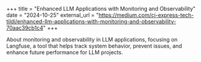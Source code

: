 +++
title = "Enhanced LLM Applications with Monitoring and Observability"
date = "2024-10-25"
external_url = "https://medium.com/cj-express-tech-tildi/enhanced-llm-applications-with-monitoring-and-observability-70aac39cb1c4"
+++

About monitoring and observability in LLM applications, focusing on Langfuse, a tool that helps track system behavior, prevent issues, and enhance future performance for LLM projects.